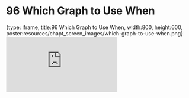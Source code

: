 # 96 Which Graph to Use When
 
{type: iframe, title:96 Which Graph to Use When, width:800, height:600, poster:resources/chapt_screen_images/which-graph-to-use-when.png}
![](https://datatrail-jhu.github.io/DataTrail_ReOrg/no_toc/which-graph-to-use-when.html)
 

 
